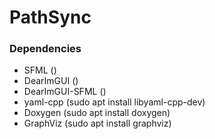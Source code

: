 # PathSync

### Dependencies 
 - SFML ()
 - DearImGUI ()
 - DearImGUI-SFML ()
 - yaml-cpp (sudo apt install libyaml-cpp-dev)
 - Doxygen (sudo apt install doxygen)
 - GraphViz (sudo apt install graphviz)





